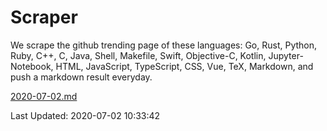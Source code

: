 # Scraper

We scrape the github trending page of these languages: Go, Rust, Python, Ruby, C++, C, Java, Shell, Makefile, Swift, Objective-C, Kotlin, Jupyter-Notebook, HTML, JavaScript, TypeScript, CSS, Vue, TeX, Markdown, and push a markdown result everyday.

[2020-07-02.md](https://github.com/yangwenmai/Scraper/blob/master/2020-07-02.md)

Last Updated: 2020-07-02 10:33:42